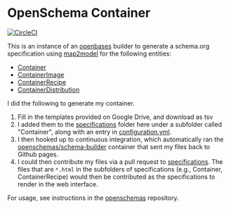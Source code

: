 # OpenSchema Container

[![CircleCI](https://circleci.com/gh/openschemas/spec-container.svg?style=svg)](https://circleci.com/gh/openschemas/spec-container)

This is an instance of an [openbases](https://openbases.github.io) builder
to generate a schema.org specification using [map2model](https://www.github.com/openschemas/map2model) for the following entities:

 - [Container](specifications/Container)
 - [ContainerImage](specifications/ContainerImage)
 - [ContainerRecipe](specifications/ContainerRecipe)
 - [ContainerDistribution](specifications/ContainerDistribution)

I did the following to generate my container.

 1. Fill in the templates provided on Google Drive, and download as tsv
 2. I added them to the [specifications](specifications) folder here under a subfolder called "Container", along with an entry in [configuration.yml](configuration.yml).
 3. I then hooked up to continuous integration, which automatically ran the [openschemas/schema-builder](https://hub.docker.com/r/openschemas/schema-builder) container that sent my files back to Github pages.
 4. I could then contribute my files via a pull request to [specifications](https://www.github.com/openschemas/specifications). The files that are `*.html` in the subfolders of specifications (e.g., Container, ContainerRecipe) would then be contributed as the specifications to render in the web interface.

For usage, see instructions in the [openschemas](builder-schema) repository.

